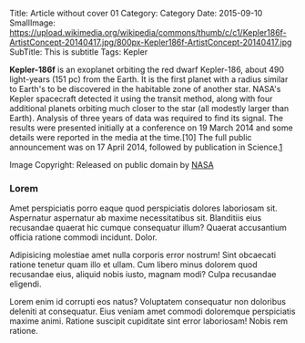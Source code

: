 Title: Article without cover 01
Category: Category
Date: 2015-09-10
SmallImage: https://upload.wikimedia.org/wikipedia/commons/thumb/c/c1/Kepler186f-ArtistConcept-20140417.jpg/800px-Kepler186f-ArtistConcept-20140417.jpg
SubTitle: This is subtitle
Tags: Kepler

**Kepler-186f** is an exoplanet orbiting the red dwarf Kepler-186,
about 490 light-years (151 pc) from the Earth. It is the first planet
with a radius similar to Earth's to be discovered in the habitable zone of
another star. NASA's Kepler spacecraft detected it using the transit
method, along with four additional planets orbiting much closer to the star
(all modestly larger than Earth). Analysis of three years of data was
required to find its signal. The results were presented initially at a
conference on 19 March 2014 and some details were reported in the media
at the time.[10] The full public announcement was on 17 April 2014,
followed by publication in Science.[1]

Image Copyright: Released on public domain by [NASA](http://www.nasa.gov/ames/kepler/digital-press-kit-kepler-186f-an-earth-size-habitable-zone-planet/#.U1Ax5PldUpm)

### Lorem

Amet perspiciatis porro eaque quod perspiciatis dolores laboriosam sit.
Aspernatur aspernatur ab maxime necessitatibus sit. Blanditiis eius
recusandae quaerat hic cumque consequatur illum? Quaerat accusantium
officia ratione commodi incidunt. Dolor.

Adipisicing molestiae amet nulla corporis error nostrum! Sint obcaecati
ratione tenetur quam illo et ullam. Cum libero minus dolorem quod
recusandae eius, aliquid nobis iusto, magnam modi? Culpa recusandae
eligendi.

Lorem enim id corrupti eos natus? Voluptatem consequatur non doloribus
deleniti at consequatur. Eius veniam amet commodi doloremque perspiciatis
maxime animi. Ratione suscipit cupiditate sint error laboriosam! Nobis rem
ratione.

[1]: https://en.wikipedia.org/wiki/Kepler-186f
